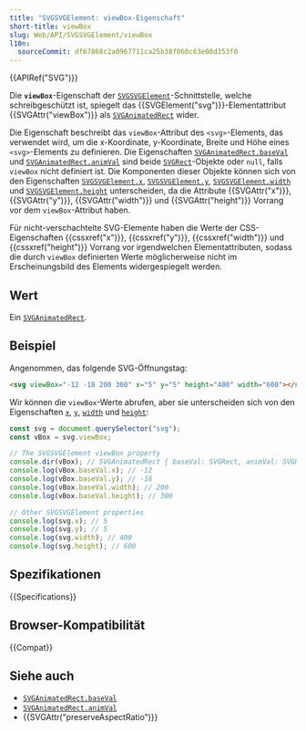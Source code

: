 ```yaml
---
title: "SVGSVGElement: viewBox-Eigenschaft"
short-title: viewBox
slug: Web/API/SVGSVGElement/viewBox
l10n:
  sourceCommit: df67868c2a0967711ca25b38f060c63e08d353f0
---
```


{{APIRef("SVG")}}

Die **`viewBox`**-Eigenschaft der [`SVGSVGElement`](/de/docs/Web/API/SVGSVGElement)-Schnittstelle, welche schreibgeschützt ist, spiegelt das {{SVGElement("svg")}}-Elementattribut {{SVGAttr("viewBox")}} als [`SVGAnimatedRect`](/de/docs/Web/API/SVGAnimatedRect) wider.

Die Eigenschaft beschreibt das `viewBox`-Attribut des `<svg>`-Elements, das verwendet wird, um die x-Koordinate, y-Koordinate, Breite und Höhe eines `<svg>`-Elements zu definieren. Die Eigenschaften [`SVGAnimatedRect.baseVal`](/de/docs/Web/API/SVGAnimatedRect/baseVal) und [`SVGAnimatedRect.animVal`](/de/docs/Web/API/SVGAnimatedRect/animVal) sind beide [`SVGRect`](/de/docs/Web/API/SVGRect)-Objekte oder `null`, falls `viewBox` nicht definiert ist. Die Komponenten dieser Objekte können sich von den Eigenschaften [`SVGSVGElement.x`](/de/docs/Web/API/SVGSVGElement/x), [`SVGSVGElement.y`](/de/docs/Web/API/SVGSVGElement/y), [`SVGSVGElement.width`](/de/docs/Web/API/SVGSVGElement/width) und [`SVGSVGElement.height`](/de/docs/Web/API/SVGSVGElement/height) unterscheiden, da die Attribute {{SVGAttr("x")}}, {{SVGAttr("y")}}, {{SVGAttr("width")}} und {{SVGAttr("height")}} Vorrang vor dem `viewBox`-Attribut haben.

Für nicht-verschachtelte SVG-Elemente haben die Werte der CSS-Eigenschaften {{cssxref("x")}}, {{cssxref("y")}}, {{cssxref("width")}} und {{cssxref("height")}} Vorrang vor irgendwelchen Elementattributen, sodass die durch `viewBox` definierten Werte möglicherweise nicht im Erscheinungsbild des Elements widergespiegelt werden.

## Wert

Ein [`SVGAnimatedRect`](/de/docs/Web/API/SVGAnimatedRect).

## Beispiel

Angenommen, das folgende SVG-Öffnungstag:

```html
<svg viewBox="-12 -18 200 300" x="5" y="5" height="400" width="600"></svg>
```

Wir können die `viewBox`-Werte abrufen, aber sie unterscheiden sich von den Eigenschaften [`x`](/de/docs/Web/API/SVGSVGElement/x), [`y`](/de/docs/Web/API/SVGSVGElement/y), [`width`](/de/docs/Web/API/SVGSVGElement/width) und [`height`](/de/docs/Web/API/SVGSVGElement/height):

```js
const svg = document.querySelector("svg");
const vBox = svg.viewBox;

// The SVGSVGElement viewBox property
console.dir(vBox); // SVGAnimatedRect { baseVal: SVGRect, animVal: SVGRect }
console.log(vBox.baseVal.x); // -12
console.log(vBox.baseVal.y); // -18
console.log(vBox.baseVal.width); // 200
console.log(vBox.baseVal.height); // 300

// Other SVGSVGElement properties
console.log(svg.x); // 5
console.log(svg.y); // 5
console.log(svg.width); // 400
console.log(svg.height); // 600
```

## Spezifikationen

{{Specifications}}

## Browser-Kompatibilität

{{Compat}}

## Siehe auch

- [`SVGAnimatedRect.baseVal`](/de/docs/Web/API/SVGAnimatedRect/baseVal)
- [`SVGAnimatedRect.animVal`](/de/docs/Web/API/SVGAnimatedRect/animVal)
- {{SVGAttr("preserveAspectRatio")}}

